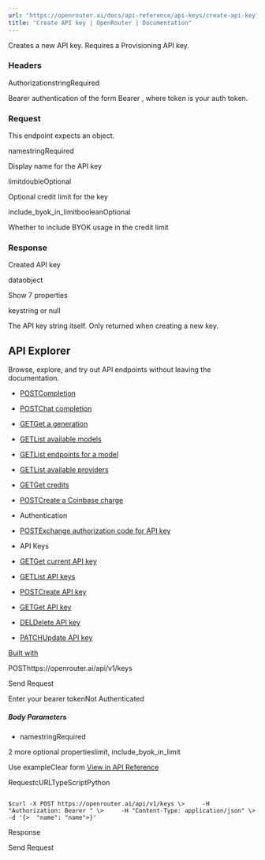 ```yaml
---
url: "https://openrouter.ai/docs/api-reference/api-keys/create-api-key?explorer=true"
title: "Create API key | OpenRouter | Documentation"
---
```


Creates a new API key. Requires a Provisioning API key.

### Headers

AuthorizationstringRequired

Bearer authentication of the form Bearer <token>, where token is your auth token.

### Request

This endpoint expects an object.

namestringRequired

Display name for the API key

limitdoubleOptional

Optional credit limit for the key

include\_byok\_in\_limitbooleanOptional

Whether to include BYOK usage in the credit limit

### Response

Created API key

dataobject

Show 7 properties

keystring or null

The API key string itself. Only returned when creating a new key.

## API Explorer

Browse, explore, and try out API endpoints without leaving the documentation.

- [POSTCompletion](https://openrouter.ai/docs/api-reference/completion?explorer=true)
- [POSTChat completion](https://openrouter.ai/docs/api-reference/chat-completion?explorer=true)
- [GETGet a generation](https://openrouter.ai/docs/api-reference/get-a-generation?explorer=true)
- [GETList available models](https://openrouter.ai/docs/api-reference/list-available-models?explorer=true)
- [GETList endpoints for a model](https://openrouter.ai/docs/api-reference/list-endpoints-for-a-model?explorer=true)
- [GETList available providers](https://openrouter.ai/docs/api-reference/list-available-providers?explorer=true)
- [GETGet credits](https://openrouter.ai/docs/api-reference/get-credits?explorer=true)
- [POSTCreate a Coinbase charge](https://openrouter.ai/docs/api-reference/create-a-coinbase-charge?explorer=true)
- Authentication

- [POSTExchange authorization code for API key](https://openrouter.ai/docs/api-reference/authentication/exchange-authorization-code-for-api-key?explorer=true)
- API Keys

- [GETGet current API key](https://openrouter.ai/docs/api-reference/api-keys/get-current-api-key?explorer=true)
- [GETList API keys](https://openrouter.ai/docs/api-reference/api-keys/list-api-keys?explorer=true)
- [POSTCreate API key](https://openrouter.ai/docs/api-reference/api-keys/create-api-key?explorer=true)
- [GETGet API key](https://openrouter.ai/docs/api-reference/api-keys/get-api-key?explorer=true)
- [DELDelete API key](https://openrouter.ai/docs/api-reference/api-keys/delete-api-key?explorer=true)
- [PATCHUpdate API key](https://openrouter.ai/docs/api-reference/api-keys/update-api-key?explorer=true)

[Built with](https://buildwithfern.com/?utm_campaign=buildWith&utm_medium=docs&utm_source=openrouter.ai)

POSThttps://openrouter.ai/api/v1/keys

Send Request

Enter your bearer tokenNot Authenticated

##### Body Parameters

- namestringRequired


2 more optional propertieslimit, include\_byok\_in\_limit

Use exampleClear form [View in API Reference](https://openrouter.ai/docs/api-reference/api-keys/create-api-key)

RequestcURLTypeScriptPython

```code-block text-xs

$curl -X POST https://openrouter.ai/api/v1/keys \>     -H "Authorization: Bearer " \>     -H "Content-Type: application/json" \>     -d '{>  "name": "name">}'
```

Response

Send Request